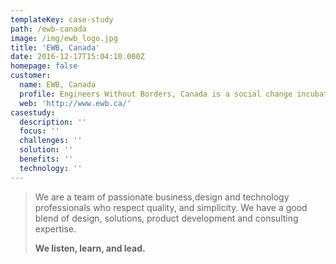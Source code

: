 ```yaml
---
templateKey: case-study
path: /ewb-canada
image: /img/ewb_logo.jpg
title: 'EWB, Canada'
date: 2016-12-17T15:04:10.000Z
homepage: false
customer:
  name: EWB, Canada
  profile: Engineers Without Borders, Canada is a social change incubator for people, ventures and ideas. EWB spark and accelerate systemic innovations in Canada and Africa that have the potential to radically disrupt the systems that allow poverty to persist.
  web: 'http://www.ewb.ca/'
casestudy:
  description: ''
  focus: ''
  challenges: ''
  solution: ''
  benefits: ''
  technology: ''
---
```

> We are a team of passionate business,design and technology professionals who respect quality, and simplicity. We have a good blend of design, solutions, product development and consulting expertise.
>
>
> **We listen, learn, and lead.**
